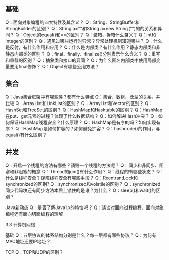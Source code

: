 ## 基础 
Q：面向对象编程的四大特性及其含义？
Q：String、StringBuffer和StringBuilder的区别？ Q：String a=""和String
a=new String("")的的关系和异同？ Q：Object的equal()和==的区别？
Q：装箱、拆箱什么含义？ Q：int和Integer的区别？
Q：遇见过哪些运行时异常？异常处理机制知道哪些？ Q：什么是反射，有什么作用和应用？
Q：什么是内部类？有什么作用？静态内部类和非静态内部类的区别？
Q：final、finally、finalize()分别表示什么含义？ Q：重写和重载的区别？
Q：抽象类和接口的异同？ Q：为什么匿名内部类中使用局部变量要用final修饰？
Q：Object有哪些公用方法？

## 集合
 Q：Java集合框架中有哪些类？都有什么特点
Q：集合、数组、泛型的关系，并比较 Q：ArrayList和LinkList的区别？
Q：ArrayList和Vector的区别？ Q：HashSet和TreeSet的区别？
Q：HashMap和Hashtable的区别？
Q：HashMap在put、get元素的过程？体现了什么数据结构？ Q：如何解决Hash冲突？
Q：如何保证HashMap线程安全？什么原理？ Q：HashMap是有序的吗？如何实现有序？
Q：HashMap是如何扩容的？如何避免扩容？
Q：hashcode()的作用，与equal()有什么区别？

## 并发 
Q：开启一个线程的方法有哪些？销毁一个线程的方法呢？
Q：同步和非同步、阻塞和非阻塞的概念 Q：Thread的join()有什么作用？
Q：线程的有哪些状态？ Q：什么是线程安全？保障线程安全有哪些手段？
Q：ReentrantLock和synchronized的区别? Q：synchronized和volatile的区别？
Q：synchronized同步代码块还有同步方法本质上锁住的是谁？为什么？
Q：sleep()和wait()的区别？

Java新动态
Q：是否了解Java1.x的特性吗？
Q：谈谈对面向过程编程、面向对象编程还有面向切面编程的理解

3.3 计算机网络

基础
Q：五层协议的体系结构分别是什么？每一层都有哪些协议？
Q：为何有MAC地址还要IP地址？

TCP
Q：TCP和UDP的区别？

